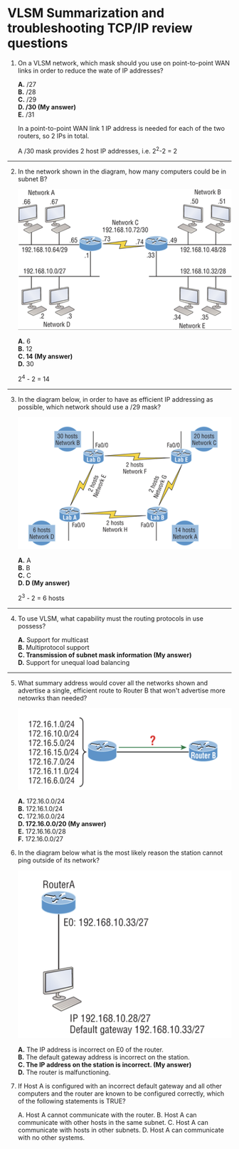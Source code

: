 # VLSM Summarization and troubleshooting TCP/IP review questions

1. On a VLSM network, which mask should you use on point-to-point WAN links in order to reduce the wate of IP addresses?  

    **A.** /27  
    **B.** /28  
    **C.** /29  
    **D. /30 (My answer)**   
    **E.** /31  

    In a point-to-point WAN link 1 IP address is needed for each of the two routers, so 2 IPs in total.  

    A /30 mask provides 2 host IP addresses, i.e. 2<sup>2</sup>-2 = 2    

---

2. In the network shown in the diagram, how many computers could be in subnet B?

    ![Question 2 network diagram](ccna-book-chp5-rq-2.png)

    **A.** 6  
    **B.** 12  
    **C. 14 (My answer)**  
    **D.** 30  

    2<sup>4</sup> - 2 = 14

---

3. In the diagram below, in order to have as efficient IP addressing as possible, which network should use a /29 mask?  

    ![Q3 network diagram](./ccna-book-chp5-rq-3.png)

    **A.** A  
    **B.** B  
    **C.** C  
    **D. D (My answer)**  

    2<sup>3</sup> - 2 = 6 hosts

---

4. To use VLSM, what capability must the routing protocols in use possess?  

    **A.**	Support for multicast  
    **B.**	Multiprotocol support  
    **C.	Transmission of subnet mask information (My answer)**  
    **D.**	Support for unequal load balancing  

---

5. What summary address would cover all the networks shown and advertise a single, efficient route to Router B that won't advertise more netowrks than needed?  

    ![Q5 router summarization](./ccna-book-chp5-rq-5.png)

    **A.**	172.16.0.0/24  
	**B.**	172.16.1.0/24  
	**C.** 	172.16.0.0/24  
	**D.	172.16.0.0/20 (My answer)**  
	**E.**	172.16.16.0/28  
	**F.**	172.16.0.0/27  

6. In the diagram below what is the most likely reason the station cannot ping outside of its network?  

    ![Q6 troubleshooting](./ccna-book-chp5-rq-6.png) 

    **A.**	The IP address is incorrect on E0 of the router.  
	**B.**	The default gateway address is incorrect on the station.  
	**C. 	The IP address on the station is incorrect. (My answer)**  
	**D.**	The router is malfunctioning.  

7.	If Host A is configured with an incorrect default gateway and all other computers and the router are known to be configured correctly, which of the following statements is TRUE?  

	A.	Host A cannot communicate with the router. 
	B.	Host A can communicate with other hosts in the same subnet.
	C. 	Host A can communicate with hosts in other subnets.
	D.	Host A can communicate with no other systems.